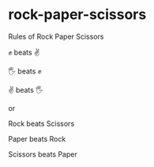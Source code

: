# rock-paper-scissors

Rules of Rock Paper Scissors

✊ beats ✌️

🖐 beats ✊

✌️ beats 🖐

or

Rock beats Scissors

Paper beats Rock

Scissors beats Paper
